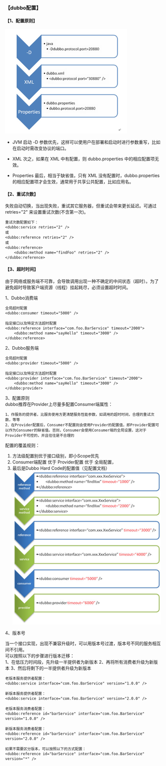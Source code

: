 ### 【dubbo配置】

#### 【1、配置原则】
![](../99-【img】/dubbo/12-dubbo-config.png)

- JVM 启动 -D 参数优先，这样可以使用户在部署和启动时进行参数重写，比如在启动时需改变协议的端口。

- XML 次之，如果在 XML 中有配置，则 dubbo.properties 中的相应配置项无效。

- Properties 最后，相当于缺省值，只有 XML 没有配置时，dubbo.properties 的相应配置项才会生效，通常用于共享公共配置，比如应用名。

#### 【2、重试次数】
失败自动切换，当出现失败，重试其它服务器，但重试会带来更长延迟。可通过 retries="2" 来设置重试次数(不含第一次)。
```
重试次数配置如下：
<dubbo:service retries="2" />
或
<dubbo:reference retries="2" />
或
<dubbo:reference>
    <dubbo:method name="findFoo" retries="2" />
</dubbo:reference>

```
#### 【3、超时时间】
由于网络或服务端不可靠，会导致调用出现一种不确定的中间状态（超时）。为了避免超时导致客户端资源（线程）挂起耗尽，必须设置超时时间。

1、Dubbo消费端
```
全局超时配置
<dubbo:consumer timeout="5000" />

指定接口以及特定方法超时配置
<dubbo:reference interface="com.foo.BarService" timeout="2000">
    <dubbo:method name="sayHello" timeout="3000" />
</dubbo:reference>

```

2、Dubbo服务端 
```
全局超时配置
<dubbo:provider timeout="5000" />

指定接口以及特定方法超时配置
<dubbo:provider interface="com.foo.BarService" timeout="2000">
    <dubbo:method name="sayHello" timeout="3000" />
</dubbo:provider>

```

3、配置原则      
dubbo推荐在Provider上尽量多配置Consumer端属性：
```
1、作服务的提供者，比服务使用方更清楚服务性能参数，如调用的超时时间，合理的重试次数，等等
2、在Provider配置后，Consumer不配置则会使用Provider的配置值，即Provider配置可以作为Consumer的缺省值。否则，Consumer会使用Consumer端的全局设置，这对于Provider不可控的，并且往往是不合理的
```
配置的覆盖规则：        
1) 方法级配置别优于接口级别，即小Scope优先 
2) Consumer端配置 优于 Provider配置 优于 全局配置，
3) 最后是Dubbo Hard Code的配置值（见配置文档）
![](../99-【img】/dubbo/13-dubbo-config-yuanze.png)

4、版本号

当一个接口实现，出现不兼容升级时，可以用版本号过渡，版本号不同的服务相互间不引用。       
可以按照以下的步骤进行版本迁移：        
1、在低压力时间段，先升级一半提供者为新版本
2、再将所有消费者升级为新版本
3、然后将剩下的一半提供者升级为新版本

```
老版本服务提供者配置：
<dubbo:service interface="com.foo.BarService" version="1.0.0" />

新版本服务提供者配置：
<dubbo:service interface="com.foo.BarService" version="2.0.0" />

老版本服务消费者配置：
<dubbo:reference id="barService" interface="com.foo.BarService" version="1.0.0" />

新版本服务消费者配置：
<dubbo:reference id="barService" interface="com.foo.BarService" version="2.0.0" />

如果不需要区分版本，可以按照以下的方式配置：
<dubbo:reference id="barService" interface="com.foo.BarService" version="*" />

```

